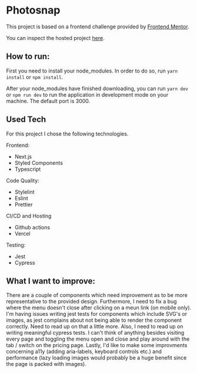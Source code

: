 # Photosnap

This project is based on a frontend challenge provided by [Frontend Mentor](https://www.frontendmentor.io/).

You can inspect the hosted project [here](https://photosnap-nine.vercel.app/).

## How to run:

First you need to install your node_modules. In order to do so, run `yarn install` or `npm install`.

After your node_modules have finished downloading, you can run `yarn dev` or `npm run dev` to run the application in development mode on your machine. The default port is 3000.

## Used Tech

For this project I chose the following technologies.

Frontend:

- Next.js
- Styled Components
- Typescript

Code Quality:

- Stylelint
- Eslint
- Prettier

CI/CD and Hosting

- Github actions
- Vercel

Testing:

- Jest
- Cypress

## What I want to improve:

There are a couple of components which need improvement as to be more representative to the provided design.
Furthermore, I need to fix a bug where the menu doesn't close after clicking on a meun link (on mobile only).
I'm having issues writing jest tests for components which include SVG's or images, as jest complains about not being able to render the component correctly. Need to read up on that a little more.
Also, I need to read up on writing meaningful cypress tests. I can't think of anything besides visiting every page and toggling the menu open and close and play around with the tab / switch on the pricing page.
Lastly, I'd like to make some improvments concerning a11y (adding aria-labels, keyboard controls etc.) and performance (lazy loading images would probably be a huge benefit since the page is packed with images).
